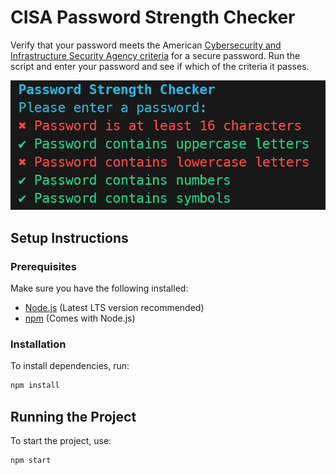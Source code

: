# CISA Password Strength Checker
Verify that your password meets the American [Cybersecurity and Infrastructure Security Agency criteria](https://www.cisa.gov/secure-our-world/require-strong-passwords) for a secure password. Run the script and enter your password and see if which of the criteria it passes.

![Example image](./example.png)

## Setup Instructions

### Prerequisites
Make sure you have the following installed:
- [Node.js](https://nodejs.org/) (Latest LTS version recommended)
- [npm](https://www.npmjs.com/) (Comes with Node.js)

### Installation
To install dependencies, run:

```sh
npm install
```

## Running the Project
To start the project, use:
```sh
npm start
```